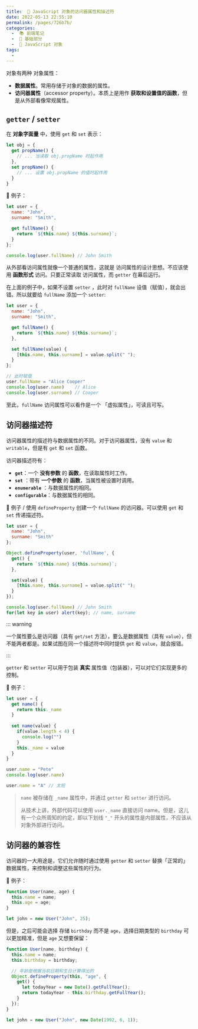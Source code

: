 ```yaml
---
title:  🔦 JavaScript 对象的访问器属性和描述符
date: 2022-05-13 22:55:10
permalink: /pages/726b7b/
categories:
  -  📚 前端笔记
  -  🚶 基础部分
  -  📒 JavaScript 对象
tags:
  - 
---
```

对象有两种 对象属性：

+ **数据属性**。常用存储于对象的数据的属性。
+ **访问器属性**（accessor property）。本质上是用作 **获取和设置值的函数**，但是从外部看像常规属性。



##  `getter` / `setter`

在 **对象字面量** 中，使用 `get` 和 `set` 表示：

```js
let obj = {
  get propName() {
    // ... 当读取 obj.propName 时起作用
  },
  set propName() {
    // ... 设置 obj.propName 的值时起作用
  }
}
```



🌰 例子：

```js
let user = {
  name: "John",
  surname: "Smith",

  get fullName() {
    return `${this.name} ${this.surname}`;
  }
};

console.log(user.fullName) // John Smith 
```



从外部看访问属性就像一个普通的属性，这就是 访问属性的设计思想。不应该使用 **函数形式** 访问。只要正常读取 访问属性，而 `getter` 在幕后运行。

在上面的例子中，如果不设置 `setter` ，此时对 `fullName` 设值（赋值），就会出错。所以就要给 `fullName` 添加一个 `setter`:

```js
let user = {
  name: "John",
  surname: "Smith",

  get fullName() {
    return `${this.name} ${this.surname}`;
  },

  set fullName(value) {
    [this.name, this.surname] = value.split(" ");
  }
};

// 此时赋值
user.fullName = "Alice Cooper" 
console.log(user.name)    // Alice
console.log(user.surname) // Cooper
```



至此，`fullName` 访问属性可以看作是一个 「虚拟属性」，可读且可写。



## 访问器描述符

访问器属性的描述符与数据属性的不同。对于访问器属性，没有 `value` 和 `writable`，但是有 `get` 和 `set` 函数。

访问器描述符有：

+ **`get`**：一个 **没有参数** 的 **函数**，在读取属性时工作。
+ **`set`** ：带有 **一个参数** 的 **函数**，当属性被设置时调用。
+ **`enumerable`** ：与数据属性的相同。
+ **`configurable`**：与数据属性的相同。



🌰 例子 / 使用 `defineProperty` 创建一个 `fullName` 的访问器。可以使用 `get` 和 `set` 传递描述符。

```js
let user = {
  name: "John",
  surname: "Smith"
};

Object.defineProperty(user, 'fullName', {
  get() {
    return `${this.name} ${this.surname}`;
  },

  set(value) {
    [this.name, this.surname] = value.split(" ");
  }
});

console.log(user.fullName) // John Smith
for(let key in user) alert(key); // name, surname
```

::: warning 

一个属性要么是访问器（具有 `get/set` 方法），要么是数据属性（具有 `value`），但不能两者都是。如果试图在同一个描述符中同时提供 `get` 和 `value`，就会报错。

:::



`getter` 和 `setter` 可以用于包装 **真实** 属性值（包装器），可以对它们实现更多的控制。 

🌰 例子：
```js
let user = {
  get name() {
    return this._name
  }
  
  set name(value) {
    if(value.length < 4) {
      console.log("")
    }
    this._name = value
  }
}

user.name = "Pete"
console.log(user.name)

user.name = "A" // 太短
```

> `name` 被存储在 `_name` 属性中，并通过 `getter` 和 `setter` 进行访问。
>
> 从技术上讲，外部代码可以使用 `user._name` 直接访问 name。但是，这儿有一个众所周知的约定，即以下划线 `"_"` 开头的属性是内部属性，不应该从对象外部进行访问。



## 访问器的兼容性

访问器的一大用途是，它们允许随时通过使用 `getter` 和 `setter` 替换「正常的」数据属性，来控制和调整这些属性的行为。



🌰 例子：
```js
function User(name, age) {
  this.name = name;
  this.age = age;
}

let john = new User("John", 25);
```

但是，之后可能会选择 存储 `birthday` 而不是 `age`，选择日期类型的 `birthday` 可以更加精准，但是 `age` 又想要保留：
```js
function User(name, birthday) {
  this.name = name;
  this.birthday = birthday;

  // 年龄是根据当前日期和生日计算得出的
  Object.defineProperty(this, "age", {
    get() {
      let todayYear = new Date().getFullYear();
      return todayYear - this.birthday.getFullYear();
    }
  });
}

let john = new User("John", new Date(1992, 6, 1));
```

